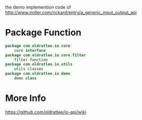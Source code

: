 the demo implemention code of http://www.jroller.com/rickard/entry/a_generic_input_output_api

Package Function
========================

```java
package com.oldratlee.io.core
	core interface
package com.oldratlee.io.core.filter
	filter function
package com.oldratlee.io.utils
	utils classes
package com.oldratlee.io.demo
	demo class
```

More Info
======================

<https://github.com/oldratlee/io-api/wiki>
